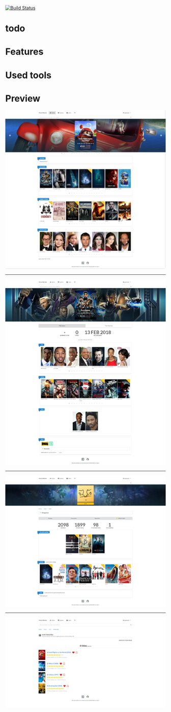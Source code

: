 [![Build Status](https://drone.eryk.io/api/badges/reryk/movie-website/status.svg)](https://drone.eryk.io/reryk/movie-website)

# todo

# Features

# Used tools


# Preview

![](demo/1.png)

---

![](demo/2.png)

---

![](demo/3.png)

---

![](demo/4.png)